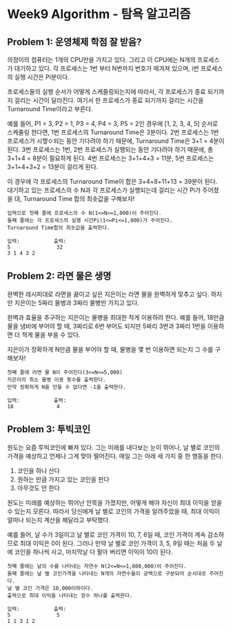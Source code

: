 # Week9 Algorithm - 탐욕 알고리즘

## Problem 1: 운영체제 학점 잘 받음?

의정이의 컴퓨터는 1개의 CPU만을 가지고 있다. 그리고 이 CPU에는 N개의 프로세스가 대기하고 있다. 각 프로세스는 1번 부터 N번까지 번호가 매겨져 있으며, i번 프로세스의 실행 시간은 Pi분이다. <br>

프로세스들의 실행 순서가 어떻게 스케줄링되는지에 따라서, 각 프로세스가 종료 되기까지 걸리는 시간이 달라진다. 여기서 한 프로세스가 종료 되기까지 걸리는 시간을 Turnaround Time이라고 부른다. <br>

예를 들어, P1 = 3, P2 = 1, P3 = 4, P4 = 3, P5 = 2인 경우에 [1, 2, 3, 4, 5] 순서로 스케줄링 한다면, 1번 프로세스의 Turnaround Time은 3분이다. 2번 프로세스는 1번 프로세스가 시랳ㅇ되는 동안 기다려야 하기 때문에, Turnaround Time은 3+1 = 4분이 된다. 3번 프로세스는 1번, 2번 프로세스가 실행되는 동안 기다려야 하기 때문에, 총 3+1+4 = 8분이 필요하게 된다. 4번 프로세스는 3+1+4+3 = 11분, 5번 프로세스는 3+1+4+3+2 = 13분이 걸리게 된다. <br>

이 경우에 각 프로세스의 Turnaround Time이 합은 3+4+8+11+13 = 39분이 된다. 대기하고 있는 프로세스의 수 N과 각 프로세스가 실행되는데 걸리는 시간 Pi가 주어졌을 대, Turnaround Time 합의 최솟값을 구해보자!<br>
```
입력으로 첫째 줄에 프로세스의 수 N(1<=N<=1,000)이 주어진다. 
둘째 줄에는 각 프로세스의 실행 시간Pi(1<=Pi<=1,000)가 주어진다.
Turnaround Time합의 최솟값을 출력한다. 

입력:           출력:
5               32
3 1 4 3 2   
```

## Problem 2: 라면 물은 생명

완벽한 레시피대로 라면을 끓이고 싶은 지은이는 라면 물을 완벽하게 맞추고 싶다. 하지만 지은이는 5짜리 물병과 3짜리 물병만 가지고 있다. <br>

완벽과 효율을 추구하는 지은이는 물병을 최대한 적게 이용하려 한다. 예를 들어, 18만큼 물을 냄비에 부어야 할 때, 3짜리로 6번 부어도 되지만 5짜리 3번과 3짜리 1번을 이용하면 더 적게 물을 부을 수 있다. <br>

지은이가 정확하게 N만큼 물을 부어야 할 때, 물병을 몇 번 이용하면 되는지 그 수를 구해보자!
```
첫째 줄에 라면 물 N이 주어진다(3<=N<=5,000)
지은이의 최소 물병 이용 횟수를 출력한다. 
만약 정확하게 N을 만들 수 없다면 -1을 출력한다. 

입력:           출력:
18              4
```

## Problem 3: 투빅코인

원도는 요즘 투빅코인에 빠져 있다. 그는 미래를 내다보는 눈이 뛰어나, 날 별로 코인의 가격을 예상하고 언제나 그게 맞아 떨어진다. 매일 그는 아래 세 가지 중 한 행동을 한다. <br>
1. 코인을 하나 산다
2. 원하는 만큼 가지고 있는 코인을 판다
3. 아무것도 안 한다

원도는 미래를 예상하는 뛰어난 안목을 가졌지만, 어떻게 해야 자신이 최대 이익을 얻을 수 있는지 모른다. 따라서 당신에게 날 별로 코인의 가격을 알려주었을 때, 최대 이익이 얼마나 되는지 계산을 해달라고 부탁했다. <br>

예를 들어, 날 수가 3일이고 날 별로 코인 가격이 10, 7, 6일 때, 코인 가격이 계속 감소하므로 최대 이익은 0이 된다. 그러나 만약 날 별로 코인 가격이 3, 5, 9일 때는 처음 두 날에 코인을 하나씩 사고, 마지막날 다 팔아 버리면 이익이 10이 된다. 
```
첫째 줄에는 날의 수를 나타내는 자연수 N(2<=N<=1,000,000)이 주어진다.
둘째 줄에는 날 별 코인가격을 나타내는 N개의 자연수들이 공백으로 구분되어 순서대로 주어진다. 
날 별 코인 가격은 10,000이하이다. 
출력으로 최대 이익을 나타내는 정수 하나를 출력한다. 

입력:           출력:
5               5
1 1 3 1 2       